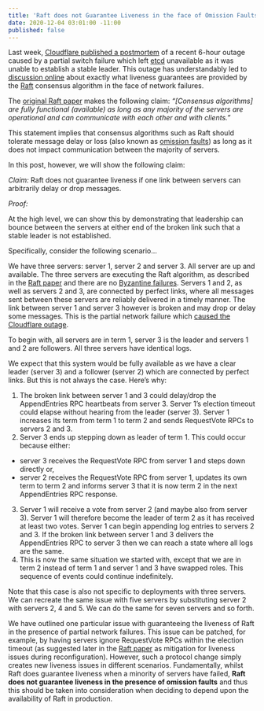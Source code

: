 ```yaml
---
title: 'Raft does not Guarantee Liveness in the face of Omission Faults.'
date: 2020-12-04 03:01:00 -11:00
published: false
---
```


Last week, [Cloudflare published a postmortem](https://blog.cloudflare.com/a-byzantine-failure-in-the-real-world/) of a recent 6-hour outage caused by a partial switch failure which left [etcd](https://etcd.io) unavailable as it was unable to establish a stable leader. This outage has understandably led to [discussion online](https://twitter.com/heidiann360/status/1332711011451867139) about exactly what liveness guarantees are provided by the [Raft](https://raft.github.io) consensus algorithm in the face of network failures.

The [original Raft paper](https://raft.github.io/raft.pdf) makes the following claim:
*“[Consensus algorithms] are fully functional (available) as long as any majority of the servers are operational and can communicate with each other and with clients.”*

This statement implies that consensus algorithms such as Raft should tolerate message delay or loss (also known as [omission faults](https://decentralizedthoughts.github.io/2019-06-07-modeling-the-adversary/)) as long as it does not impact communication between the majority of servers.

In this post, however, we will show the following claim:

*Claim:* Raft does not guarantee liveness if one link between servers can arbitrarily delay or drop messages.

*Proof:*

At the high level, we can show this by demonstrating that leadership can bounce between the servers at either end of the broken link such that a stable leader is not established.

Specifically, consider the following scenario...

We have three servers: server 1, server 2 and server 3. All server are up and available. The three servers are executing the Raft algorithm, as described in the [Raft paper](https://raft.github.io/raft.pdf) and there are no [Byzantine failures](https://decentralizedthoughts.github.io/2019-06-07-modeling-the-adversary/). Servers 1 and 2, as well as servers 2 and 3, are connected by perfect links, where all messages sent between these servers are reliably delivered in a timely manner. The link between server 1 and server 3 however is broken and may drop or delay some messages. This is the partial network failure which [caused the Cloudflare outage](https://blog.cloudflare.com/a-byzantine-failure-in-the-real-world/).

To begin with, all servers are in term 1, server 3 is the leader and servers 1 and 2 are followers. All three servers have identical logs.

We expect that this system would be fully available as we have a clear leader (server 3) and a follower (server 2) which are connected by perfect links. But this is not always the case. Here’s why:

1. The broken link between server 1 and 3 could delay/drop the AppendEntries RPC heartbeats from server 3. Server 1’s election timeout could elapse without hearing from the leader (server 3).
Server 1 increases its term from term 1 to term 2 and sends RequestVote RPCs to servers 2 and 3.
2. Server 3 ends up stepping down as leader of term 1. This could occur because either:
  * server 3 receives the RequestVote RPC from server 1 and steps down directly or,
  * server 2 receives the RequestVote RPC from server 1, updates its own term to term 2 and informs server 3 that it is now term 2 in the next AppendEntries RPC response.
3. Server 1 will receive a vote from server 2 (and maybe also from server 3). Server 1 will therefore become the leader of term 2 as it has received at least two votes. Server 1 can begin appending log entries to servers 2 and 3. If the broken link between server 1 and 3 delivers the AppendEntries RPC to server 3 then we can reach a state where all logs are the same.
4. This is now the same situation we started with, except that we are in term 2 instead of term 1 and server 1 and 3 have swapped roles. This sequence of events could continue indefinitely.

Note that this case is also not specific to deployments with three servers. We can recreate the same issue with five servers by substituting server 2 with servers 2, 4 and 5. We can do the same for seven servers and so forth.

We have outlined one particular issue with guaranteeing the liveness of Raft in the presence of partial network failures. This issue can be patched, for example, by having servers ignore RequestVote RPCs within the election timeout (as suggested later in the [Raft paper](https://raft.github.io/raft.pdf) as mitigation for liveness issues during reconfiguration). However, such a protocol change simply creates new liveness issues in different scenarios. Fundamentally, whilst Raft does guarantee liveness when a minority of servers have failed, **Raft does not guarantee liveness in the presence of omission faults** and thus this should be taken into consideration when deciding to depend upon the availability of Raft in production.
